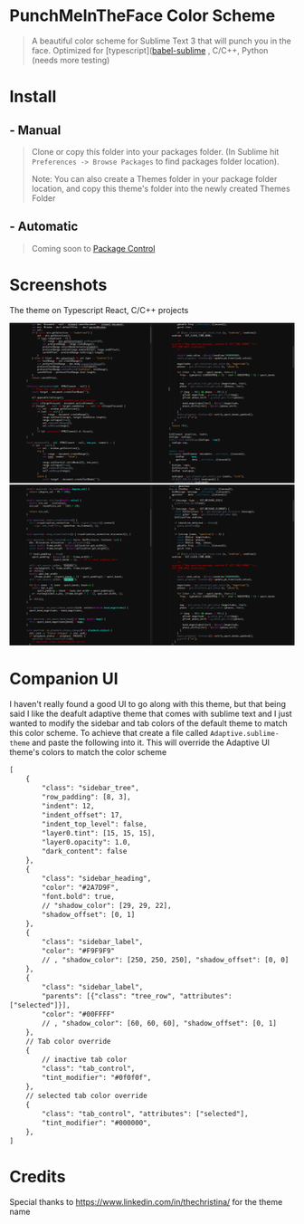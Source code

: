 # PunchMeInTheFace  Color Scheme

>  A beautiful color scheme for Sublime Text 3 that will punch you in the face. Optimized for [typescript]([babel-sublime](https://github.com/babel/babel-sublime) , C/C++, Python (needs more testing)

# Install

## - Manual

> Clone or copy this folder into your packages folder. (In Sublime hit `Preferences -> Browse Packages` to find packages folder location). 
> 
> Note: You can also create a Themes folder in your package folder location, and copy this theme's folder into the newly created Themes Folder

## - Automatic

> Coming soon to [Package Control](https://packagecontrol.io/packages/) 

# Screenshots
The theme on Typescript React, C/C++ projects

<img src="https://github.com/tashrifsanil/PunchMeInTheFace-Color-Scheme/blob/master/Screenshots/punchmeintheface-tsx.png"/>
<img src="https://github.com/tashrifsanil/PunchMeInTheFace-Color-Scheme/blob/master/Screenshots/punchmeintheface-c-cpp.png"/>

# Companion UI
I haven't really found a good UI to go along with this theme, but that being said I like the deafult adaptive theme that comes with sublime text and I just wanted to modify the sidebar and tab colors of the default theme to match this color scheme. To achieve that create a file called `Adaptive.sublime-theme` and paste the following into it. This will override the Adaptive UI theme's colors to match the color scheme

```
[
    {
        "class": "sidebar_tree",
        "row_padding": [8, 3],
        "indent": 12,
        "indent_offset": 17,
        "indent_top_level": false,
        "layer0.tint": [15, 15, 15],
        "layer0.opacity": 1.0,
        "dark_content": false
    },
    {
        "class": "sidebar_heading",
        "color": "#2A7D9F",
        "font.bold": true,
        // "shadow_color": [29, 29, 22],
        "shadow_offset": [0, 1]
    },
    {
        "class": "sidebar_label",
        "color": "#F9F9F9"
        // , "shadow_color": [250, 250, 250], "shadow_offset": [0, 0]
    },
    {
        "class": "sidebar_label",
        "parents": [{"class": "tree_row", "attributes": ["selected"]}],
        "color": "#00FFFF"
        // , "shadow_color": [60, 60, 60], "shadow_offset": [0, 1]
    },
    // Tab color override
    {
        // inactive tab color
        "class": "tab_control",
        "tint_modifier": "#0f0f0f",
    },
    // selected tab color override
    {
        "class": "tab_control", "attributes": ["selected"],
        "tint_modifier": "#000000",
    },
]
```

# Credits
Special thanks to https://www.linkedin.com/in/thechristina/ for the theme name




